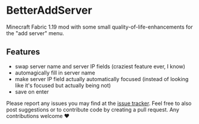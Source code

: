 # BetterAddServer
Minecraft Fabric 1.19 mod with some small quality-of-life-enhancements for the "add server" menu.


## Features
 - swap server name and server IP fields (craziest feature ever, I know)
 - automagically fill in server name
 - make server IP field actually automatically focused (instead of looking like it's focused but actually being not)
 - save on enter


Please report any issues you may find at the [issue tracker](https://github.com/Player005/BetterAddServer/issues).
Feel free to also post suggestions or to contribute code by creating a pull request.
Any contributions welcome ❤️
